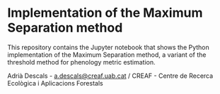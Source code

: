 # Implementation of the Maximum Separation method

This repository contains the Jupyter notebook that shows the Python implementation of the Maximum Separation method, a variant of the threshold method for phenology metric estimation. 

Adrià Descals - a.descals@creaf.uab.cat / CREAF - Centre de Recerca Ecològica i Aplicacions Forestals
